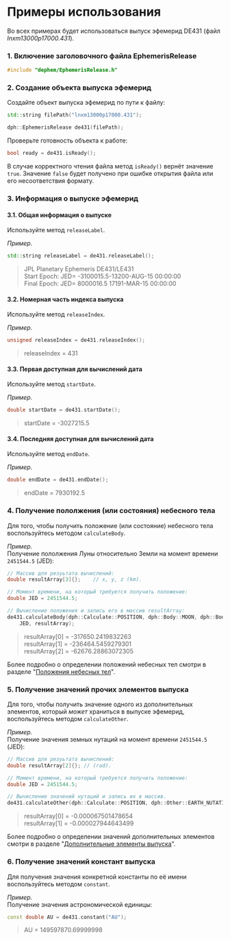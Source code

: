 # Примеры использования
Во всех примерах будет использоваться выпуск эфемерид DE431 (файл *lnxm13000p17000.431*).

### 1. Включение заголовочного файла EphemerisRelease
````c++
#include "dephem/EphemerisRelease.h"
````

### 2. Создание объекта выпуска эфемерид
Создайте объект выпуска эфемерид по пути к файлу:
````c++
std::string filePath("lnxm13000p17000.431");

dph::EphemerisRelease de431(filePath);
````

Проверьте готовность объекта к работе:
````c++
bool ready = de431.isReady();
````
В случае корректного чтения файла метод `isReady()` вернёт значение `true`. Значение `false` будет получено при ошибке открытия файла или его несоответствия формату.

### 3. Информация о выпуске эфемерид

#### 3.1. Общая информация о выпуске
Используйте метод `releaseLabel`.

*Пример.*
````c++
std::string releaseLabel = de431.releaseLabel();
````
>JPL Planetary Ephemeris DE431/LE431  
>Start Epoch: JED= -3100015.5-13200-AUG-15 00:00:00  
>Final Epoch: JED=  8000016.5 17191-MAR-15 00:00:00

#### 3.2. Номерная часть индекса выпуска
Используйте метод `releaseIndex`.

*Пример.*
````c++
unsigned releaseIndex = de431.releaseIndex();
````
>releaseIndex = 431

#### 3.3. Первая доступная для вычислений дата
Используйте метод `startDate`.

*Пример.*
````c++
double startDate = de431.startDate();
````
>startDate = -3027215.5

#### 3.4. Последняя доступная для вычислений дата
Используйте метод `endDate`.

*Пример.* 
````c++
double endDate = de431.endDate();
````
>endDate = 7930192.5

### 4. Получение пололжения (или состояния) небесного тела
Для того, чтобы получить положение (или состояние) небесного тела воспользуйтесь методом `calculateBody`.

*Пример.*   
Получение пололжения Луны относительно Земли на момент времени `2451544.5` (JED):
````c++
// Массив для резуьтата вычислений:
double resultArray[3]{};    // x, y, z (km).

// Момент времени, на который требуется получить положение:
double JED = 2451544.5;

// Вычисление положения и запись его в массив resultArray:
de431.calculateBody(dph::Calculate::POSITION, dph::Body::MOON, dph::Body::EARTH, 
    JED, resultArray);
````
>resultArray[0] = -317650.2419832263  
>resultArray[1] = -236464.5459279301  
>resultArray[2] = -62676.28863072305

Более подробно о определении положений небесных тел смотри в разделе "[Положения небесных тел](celestial-bodies-calculations.md)".

### 5. Получение значений прочих элементов выпуска
Для того, чтобы получить значение одного из дополнительных элементов, который *может* храниться в выпуске эфемерид, воспользуйтесь методом `calculateOther`.

*Пример.*  
Получение значения земных нутаций на момент времени `2451544.5` (JED):

````c++
// Массив для резуьтата вычислений:
double resultArray[2]{}; // (rad).

// Момент времени, на который требуется получить положение:
double JED = 2451544.5;

// Вычисление значений нутаций и запись их в массив.
de431.calculateOther(dph::Calculate::POSITION, dph::Other::EARTH_NUTATIONS, JED, resultArray);
````
>resultArray[0] = -0.000067501478654  
>resultArray[1] = -0.000027944643499

Более подробно о определении значений дополнительных элементов смотри в разделе "[Дополнительные элементы выпуска](other-items-calculations.md)".

### 6. Получение значений констант выпуска
Для получения значения конкретной константы по её имени воспользуйтесь методом `constant`.

*Пример.*  
Получение значения астрономической единицы:
````c++
const double AU = de431.constant("AU");
````
>AU = 149597870.69999998